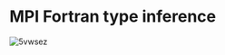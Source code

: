 # MPI Fortran type inference

![5vwsez](https://user-images.githubusercontent.com/406118/143855974-32af3b31-49a2-4dc9-93b3-d14dabde4c8a.jpg)
